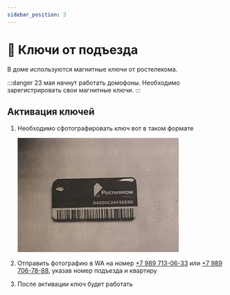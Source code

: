 ```yaml
---
sidebar_position: 3
---
```


# 🔑 Ключи от подъезда


В доме используются магнитные ключи от ростелекома.

:::danger
23 мая начнут работать домофоны. Необходимо зарегистрировать свои магнитные ключи.
:::

## Активация ключей
1. Необходимо сфотографировать ключ вот в таком формате

    ![](/img/key.png)

2. Отправить фотографию в WA на номер [+7 989 713-06-33](https://wa.me/79897130633) или [+7 989 706-78-88](https://wa.me/79897067888), указав номер подъезда и квартиру
3. После активации ключ будет работать


